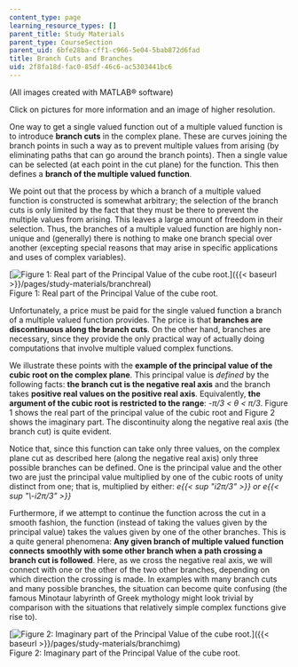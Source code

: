 ```yaml
---
content_type: page
learning_resource_types: []
parent_title: Study Materials
parent_type: CourseSection
parent_uid: 6bfe28ba-cff1-c966-5e04-5bab872d6fad
title: Branch Cuts and Branches
uid: 2f8fa18d-fac0-85df-46c6-ac5303441bc6
---
```


(All images created with MATLAB® software)

Click on pictures for more information and an image of higher resolution.

One way to get a single valued function out of a multiple valued function is to introduce **branch cuts** in the complex plane. These are curves joining the branch points in such a way as to prevent multiple values from arising (by eliminating paths that can go around the branch points). Then a single value can be selected (at each point in the cut plane) for the function. This then defines a **branch of the multiple valued function**.

We point out that the process by which a branch of a multiple valued function is constructed is somewhat arbitrary; the selection of the branch cuts is only limited by the fact that they must be there to prevent the multiple values from arising. This leaves a large amount of freedom in their selection. Thus, the branches of a multiple valued function are highly non-unique and (generally) there is nothing to make one branch special over another (excepting special reasons that may arise in specific applications and uses of complex variables).

[![Figure 1: Real part of the Principal Value of the cube root.](/courses/mathematics/18-04-complex-variables-with-applications-fall-1999/study-materials/ReCubeRootPV.GIF)]({{< baseurl >}}/pages/study-materials/branchreal)  
Figure 1: Real part of the Principal Value of the cube root.

Unfortunately, a price must be paid for the single valued function a branch of a multiple valued function provides. The price is that **branches are discontinuous along the branch cuts**. On the other hand, branches are necessary, since they provide the only practical way of actually doing computations that involve multiple valued complex functions.

We illustrate these points with the **example of the principal value of the cubic root on the complex plane**. This principal value is _defined_ by the following facts: **the branch cut is the negative real axis** and the branch takes **positive real values on the positive real axis**. Equivalently, **the argument of the cubic root is restricted to the range**: _\-π/3 \< θ \< π/3_. Figure 1 shows the real part of the principal value of the cubic root and Figure 2 shows the imaginary part. The discontinuity along the negative real axis (the branch cut) is quite evident.

Notice that, since this function can take only three values, on the complex plane cut as described here (along the negative real axis) only three possible branches can be defined. One is the principal value and the other two are just the principal value multiplied by one of the cubic roots of unity distinct from one; that is, multiplied by either: _e{{< sup "i2π/3" >}} or e{{< sup "\\-i2π/3" >}}_

Furthermore, if we attempt to continue the function across the cut in a smooth fashion, the function (instead of taking the values given by the principal value) takes the values given by one of the other branches. This is a quite general phenomena: **Any given branch of multiple valued function connects smoothly with some other branch when a path crossing a branch cut is followed**. Here, as we cross the negative real axis, we will connect with one or the other of the two other branches, depending on which direction the crossing is made. In examples with many branch cuts and many possible branches, the situation can become quite confusing (the famous Minotaur labyrinth of Greek mythology might look trivial by comparison with the situations that relatively simple complex functions give rise to).

[![Figure 2: Imaginary part of the Principal Value of the cube root.](/courses/mathematics/18-04-complex-variables-with-applications-fall-1999/study-materials/ImCubeRootPV.GIF)]({{< baseurl >}}/pages/study-materials/branchimg)  
Figure 2: Imaginary part of the Principal Value of the cube root.